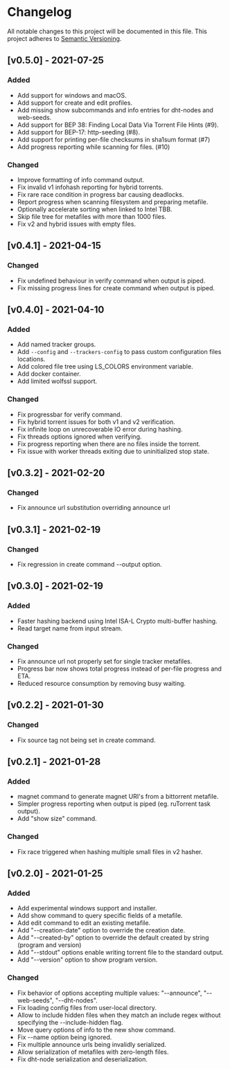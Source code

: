 # Changelog
All notable changes to this project will be documented in this file.
This project adheres to [Semantic Versioning](http://semver.org/).

## [v0.5.0] - 2021-07-25
### Added
* Add support for windows and macOS.
* Add support for create and edit profiles.
* Add missing show subcommands and info entries for dht-nodes and web-seeds.
* Add support for BEP 38: Finding Local Data Via Torrent File Hints (#9).
* Add support for BEP-17: http-seeding (#8).
* Add support for printing per-file checksums in sha1sum format (#7)
* Add progress reporting while scanning for files. (#10)

### Changed
* Improve formatting of info command output.
* Fix invalid v1 infohash reporting for hybrid torrents.
* Fix rare race condition in progress bar causing deadlocks.
* Report progress when scanning filesystem and preparing metafile.
* Optionally accelerate sorting when linked to Intel TBB.
* Skip file tree for metafiles with more than 1000 files.
* Fix v2 and hybrid issues with empty files.

## [v0.4.1] - 2021-04-15
### Changed
* Fix undefined behaviour in verify command when output is piped.
* Fix missing progress lines for create command when output is piped.

## [v0.4.0] - 2021-04-10
### Added
* Add named tracker groups.
* Add `--config` and `--trackers-config` to pass custom configuration files locations.
* Add colored file tree using LS_COLORS environment variable.
* Add docker container.
* Add limited wolfssl support.

### Changed
* Fix progressbar for verify command.
* Fix hybrid torrent issues for both v1 and v2 verification.
* Fix infinite loop on unrecoverable IO error during hashing.
* Fix threads options ignored when verifying.
* Fix progress reporting when there are no files inside the torrent.
* Fix issue with worker threads exiting due to uninitialized stop state.

## [v0.3.2] - 2021-02-20
### Changed
* Fix announce url substitution overriding announce url

## [v0.3.1] - 2021-02-19
### Changed
* Fix regression in create command --output option.

## [v0.3.0] - 2021-02-19
### Added
* Faster hashing backend using Intel ISA-L Crypto multi-buffer hashing.
* Read target name from input stream.

### Changed
* Fix announce url not properly set for single tracker metafiles.
* Progress bar now shows total progress instead of per-file progress and ETA. 
* Reduced resource consumption by removing busy waiting.

## [v0.2.2] - 2021-01-30
### Changed
* Fix source tag not being set in create command.

## [v0.2.1] - 2021-01-28
### Added 
* magnet command to generate magnet URI's from a bittorrent metafile.
* Simpler progress reporting when output is piped (eg. ruTorrent task output).
* Add "show size" command.

### Changed
* Fix race triggered when hashing multiple small files in v2 hasher.

## [v0.2.0] - 2021-01-25
### Added
* Add experimental windows support and installer.
* Add show command to query specific fields of a metafile.
* Add edit command to edit an existing metafile.
* Add "--creation-date" option to override the creation date.
* Add "--created-by" option to override the default created by string (program and version)
* Add "--stdout" options enable writing torrent file to the standard output.
* Add "--version" option to show program version.

### Changed
* Fix behavior of options accepting multiple values: "--announce", "--web-seeds", "--dht-nodes".
* Fix loading config files from user-local directory.
* Allow to include hidden files when they match an include regex without specifying the --include-hidden flag.
* Move query options of info to the new show command.
* Fix --name option being ignored.
* Fix multiple announce urls being invalidly serialized.
* Allow serialization of metafiles with zero-length files.
* Fix dht-node serialization and deserialization.

[comment]: <> (### Removed)